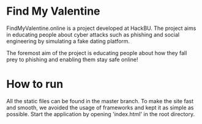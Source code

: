 # Find My Valentine
FindMyValentine.online is a project developed at HackBU. The project aims in educating people about cyber attacks such as phishing and social engineering by simulating a fake dating platform.

The foremost aim of the project is educating people about how they fall prey to phishing and enabling them stay safe online!

# How to run

All the static files can be found in the master branch. To make the site fast and smooth, we avoided the usage of frameworks and kept it as simple as possible.
Start the application by opening 'index.html' in the root directory.

